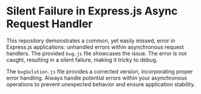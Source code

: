# Silent Failure in Express.js Async Request Handler

This repository demonstrates a common, yet easily missed, error in Express.js applications:  unhandled errors within asynchronous request handlers.  The provided `bug.js` file showcases the issue. The error is not caught, resulting in a silent failure, making it tricky to debug.

The `bugSolution.js` file provides a corrected version, incorporating proper error handling.  Always handle potential errors within your asynchronous operations to prevent unexpected behavior and ensure application stability.